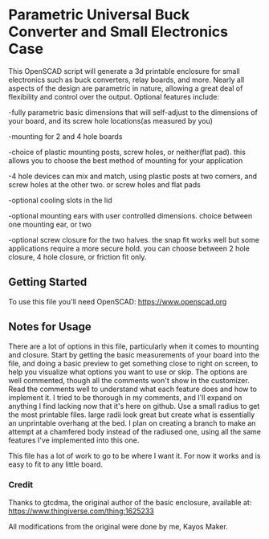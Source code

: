 # Parametric Universal Buck Converter and Small Electronics Case
 
This OpenSCAD script will generate a 3d printable enclosure for small electronics such as buck converters, relay boards, and more.  Nearly all aspects of the design are parametric in nature, allowing a great deal of flexibility and control over the output.  Optional features include:

-fully parametric basic dimensions that will self-adjust to the dimensions of your board, and its screw hole locations(as measured by you)

-mounting for 2 and 4 hole boards

-choice of plastic mounting posts, screw holes, or neither(flat pad).  this allows you to choose the best method of mounting for your application

-4 hole devices can mix and match, using plastic posts at two corners, and screw holes at the other two.  or screw holes and flat pads

-optional cooling slots in the lid

-optional mounting ears with user controlled dimensions.  choice between one mounting ear, or two

-optional screw closure for the two halves.  the snap fit works well but some applications require a more secure hold.  you can choose between 2 hole closure, 4 hole closure, or friction fit only.


## Getting Started

To use this file you'll need OpenSCAD: https://www.openscad.org


## Notes for Usage

There are a lot of options in this file, particularly when it comes to mounting and closure.  Start by getting the basic measurements of your board into the file, and doing a basic preview to get something close to right on screen, to help you visualize what options you want to use or skip.  The options are well commented, though all the comments won't show in the customizer.  Read the comments well to understand what each feature does and how to implement it.  I tried to be thorough in my comments, and I'll expand on anything I find lacking now that it's here on github.  Use a small radius to get the most printable files.  large radii look great but create what is essentially an unprintable overhang at the bed.  I plan on creating a branch to make an attempt at a chamfered body instead of the radiused one, using all the same features I've implemented into this one.

This file has a lot of work to go to be where I want it.  For now it works and is easy to fit to any little board.  

### Credit
Thanks to gtcdma, the original author of the basic enclosure, available at: https://www.thingiverse.com/thing:1625233

All modifications from the original were done by me, Kayos Maker.
